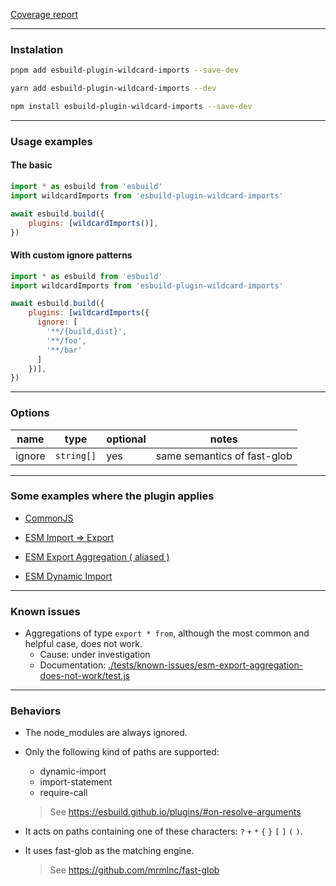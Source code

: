 
<a href="./coverage.txt">Coverage report</a>

---

### Instalation

```bash
pnpm add esbuild-plugin-wildcard-imports --save-dev
```
```bash
yarn add esbuild-plugin-wildcard-imports --dev
```
```bash
npm install esbuild-plugin-wildcard-imports --save-dev
```

---

### Usage examples

#### The basic

```javascript
import * as esbuild from 'esbuild'
import wildcardImports from 'esbuild-plugin-wildcard-imports'

await esbuild.build({
    plugins: [wildcardImports()],
})
```

#### With custom ignore patterns

```javascript
import * as esbuild from 'esbuild'
import wildcardImports from 'esbuild-plugin-wildcard-imports'

await esbuild.build({
    plugins: [wildcardImports({
      ignore: [
        '**/{build,dist}',
        '**/foo',
        '**/bar'
      ]
    })],
})
```

---

### Options

| name | type | optional | notes |
|-|-|-|-|
| ignore | `string[]` | yes | same semantics of fast-glob |

---

### Some examples where the plugin applies

- <a href="./tests/cjs-require/test.js#L16">CommonJS</a>

- <a href="./tests/esm-import-export/test.js#L16">ESM Import => Export</a>

- <a href="./tests/esm-export-aggregation-with-alias/test.js#L16">ESM Export Aggregation ( aliased )</a>

- <a href="./tests/esm-dynamic-import/test.js#L16">ESM Dynamic Import</a>

---

### Known issues

- Aggregations of type `export * from`, although the most common and helpful case, does not work.
  - Cause: under investigation
  - Documentation: <a href="./tests/known-issues/esm-export-aggregation-does-not-work/test.js">./tests/known-issues/esm-export-aggregation-does-not-work/test.js</a>

---

### Behaviors

- The node_modules are always ignored.

- Only the following kind of paths are supported:
  - dynamic-import
  - import-statement
  - require-call

  > See https://esbuild.github.io/plugins/#on-resolve-arguments

- It acts on paths containing one of these characters: `?` `+` `*` `{` `}` `[` `]` `(` `)`.

- It uses fast-glob as the matching engine.

  > See https://github.com/mrmlnc/fast-glob
